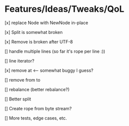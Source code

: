 # Features/Ideas/Tweaks/QoL
[x] replace Node with NewNode in-place 

[x] Split is somewhat broken

[x] Remove is broken after UTF-8

[] handle multiple lines (so far it's rope per line :))

[] line iterator?

[x] remove at <-- somewhat buggy I guess?

[] remove from to

[] rebalance (better rebalance?)

[] Better split

[] Create rope from byte stream?

[] More tests, edge cases, etc.
